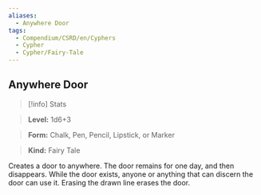 ```yaml
---
aliases:
  - Anywhere Door
tags:
  - Compendium/CSRD/en/Cyphers
  - Cypher
  - Cypher/Fairy-Tale
---
```

  
    
## Anywhere Door    
>[!info] Stats    
> **Level:** 1d6+3    
> **Form:** Chalk, Pen, Pencil, Lipstick, or Marker    
> **Kind:** Fairy Tale  
    
Creates a door to anywhere. The door remains for one day, and then disappears. While the door exists, anyone or anything that can discern the door can use it. Erasing the drawn line erases the door.